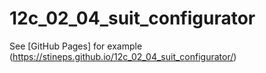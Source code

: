 # 12c_02_04_suit_configurator
See [GitHub Pages] for example (https://stineps.github.io/12c_02_04_suit_configurator/)

